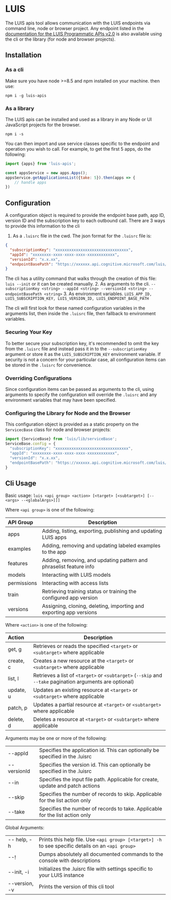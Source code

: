 # LUIS

The LUIS apis tool allows communication with the LUIS endpoints via command line, node or browser project. 
Any endpoint listed in the [documentation for the LUIS Programmatic APIs v2.0](https://westus.dev.cognitive.microsoft.com/docs/services/5890b47c39e2bb17b84a55ff/operations/5890b47c39e2bb052c5b9c2f)
is also available using the cli or the library (for node and browser projects). 

## Installation
### As a cli
Make sure you have node >=8.5 and npm installed on your machine. then use:

`npm i -g luis-apis`

### As a library
The LUIS apis can be installed and used as a library in any Node or UI JavaScript projects for the browser.

`npm i -s`

You can then import and use service classes specific to the endpoint and operation you wish to call.
For example, to get the first 5 apps, do the following:
```js
import {apps} from 'luis-apis';

const appsService = new apps.Apps();
appsService.getApplicationsList({take: 5}).then(apps => {
    // handle apps
})
```

## Configuration
A configuration object is required to provide the endpoint base path, app ID, version ID and the 
subscription key to each outbound call. There are 3 ways to provide this information to the cli
1. As a `.luisrc` file in the cwd. 
The json format for the `.luisrc` file is:
```json
{
  "subscriptionKey": "xxxxxxxxxxxxxxxxxxxxxxxxxxxxxxxx",
  "appId": "xxxxxxxx-xxxx-xxxx-xxxx-xxxxxxxxxxxx",
  "versionId": "x.x.xx",
  "endpointBasePath": "https://xxxxxx.api.cognitive.microsoft.com/luis/api/v2.0"
}
```
The cli has a utility command that walks through the creation of this file:
`luis --init`
or it can be created manually.
2. As arguments to the cli. `--subscriptionKey <string> --appId <string> --versionId <string> --endpointBasePath <string>`
3. As environment variables. `LUIS_APP_ID, LUIS_SUBSCRIPTION_KEY, LUIS_VERSION_ID, LUIS_ENDPOINT_BASE_PATH`

The cli will first look for these named configuration variables in the arguments list, then inside the `.luisrc` file, 
then fallback to environment variables. 

### Securing Your Key
To better secure your subscription key, it's recommended to omit the key from the `.luisrc` 
file and instead pass it in to the `--subscriptionKey` argument or store it as the `LUIS_SUBSCRIPTION_KEY` 
environment variable. If security is not a concern for your particular case, all configuration items 
can be stored in the `.luisrc` for convenience.

### Overriding Configurations
Since configuration items can be passed as arguments to the cli, using arguments to specify 
the configuration will override the `.luisrc` and any environment variables that may have been specified.

### Configuring the Library for Node and the Browser
This configuration object is provided as a static property on the `ServicecBase` class for node and browser projects:
```js
import {ServiceBase} from 'luis/lib/serviceBase';
ServiceBase.config = {
  "subscriptionKey": "xxxxxxxxxxxxxxxxxxxxxxxxxxxxxxxx",
  "appId": "xxxxxxxx-xxxx-xxxx-xxxx-xxxxxxxxxxxx",
  "versionId": "x.x.xx",
  "endpointBasePath": "https://xxxxxx.api.cognitive.microsoft.com/luis/api/v2.0"
}
```

## Cli Usage
Basic usage: `luis <api group> <action> [<target> [<subtarget>] [--<args> --<globalArgs>]]]`

Where `<api group>` is one of the following:

| API Group                                 | Description                                                   |
| :---------------------------------------- | --------------------------------------------------------------|
| apps                                      | Adding, listing, exporting, publishing and updating LUIS apps |
| examples                                  | Adding, removing and updating labeled examples to the app     |
| features                                  | Adding, removing, and updating pattern and phraselist feature info |
| models                                    | Interacting with LUIS models                                  |
| permissions                               | Interacting with access lists                                 |
| train                                     | Retrieving training status or training the configured app version|
| versions                                  | Assigning, cloning, deleting, importing and exporting app versions|

Where `<action>` is one of the following:

| Action                                    | Description                                                    
| :-----------------------------------------|-----------------------------------------------------------------|
| get,    g                                 | Retrieves or reads the specified `<target>` or `<subtarget>` where applicable |
| create, c                                 | Creates a new resource at the `<target>` or `<subtarget>` where applicable |
| list,   l                                 | Retrieves a list of `<target>` or `<subtarget>` (`--skip` and `--take` pagination arguments are optional) |
| update, u                                 | Updates an existing resource at `<target>` or `<subtarget>` where applicable |
| patch,  p                                 | Updates a partial resource at `<target>` or `<subtarget>` where applicable |
| delete, d                                 | Deletes a resource at `<target>` or `<subtarget>` where applicable |

Arguments may be one or more of the following:

|                                           |                                                                  |
| :-----------------------------------------|------------------------------------------------------------------|
| --appId                                   | Specifies the application id. This can optionally be specified in the .luisrc |
| --versionId                               | Specifies the version id. This can optionally be specified in the .luisrc |
| --in <path>                               | Specifies the input file path. Applicable for create, update and patch actions |
| --skip <integer>                          | Specifies the number of records to skip. Applicable for the list action only |
| --take <integer>                          | Specifies the number of records to take. Applicable for the list action only |

Global Arguments:

|                                           |                                                                  |
| :-----------------------------------------|------------------------------------------------------------------|
| -- help, -h                               | Prints this help file. Use `<api group> [<target>] -h` to see specific details on an `<api group>`
| --!                                       | Dumps absolutely all documented commands to the console with descriptions |
| --init, -i                                | Initializes the .luisrc file with settings specific to your LUIS instance |
| --version, -v                             | Prints the version of this cli tool |